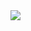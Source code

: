 <img align="right" src="https://github-readme-stats.vercel.app/api?username=mjl0602&show_icons=true&icon_color=CE1D2D&text_color=718096&bg_color=ffffff&hide_title=true" />
